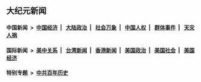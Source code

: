 ## 大纪元新闻

#### 中国新闻 &nbsp;>&nbsp; [中国经济](indexes/ncid283/README.md?09050845) &nbsp;| &nbsp; [大陆政治](indexes/ncid277/README.md?09050845) &nbsp;| &nbsp; [社会万象](indexes/ncid282/README.md?09050845) &nbsp;| &nbsp; [中国人权](indexes/ncid278/README.md?09050845) &nbsp;| &nbsp; [群体事件](indexes/ncid279/README.md?09050845) &nbsp;| &nbsp; [天灾人祸](indexes/ncid280/README.md?09050845)

#### 国际新闻 &nbsp;>&nbsp; [美中关系](indexes/nf1412576/README.md?09050845) &nbsp;| &nbsp; [台湾新闻](indexes/ncid1349361/README.md?09050845) &nbsp;| &nbsp; [香港新闻](indexes/ncid1349362/README.md?09050845) &nbsp;| &nbsp; [美国政治](indexes/ncid1078159/README.md?09050845) &nbsp;| &nbsp; [美国社会](indexes/ncid1078160/README.md?09050845) &nbsp;| &nbsp; [美国经济](indexes/ncid1078158/README.md?09050845)

#### 特别专题 &nbsp;>&nbsp; [中共百年历史](https://github.com/epoch-news/epoch-special/blob/master/README.md?09050845)  
